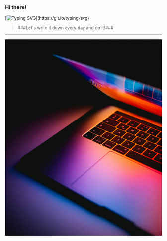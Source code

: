 ### Hi there!
[![Typing SVG](https://readme-typing-svg.herokuapp.com?color=%2336BCF7&lines=What+is+your+purpose+for+a+week?)](https://git.io/typing-svg)

> ###Let's write it down every day and do it!###
 

---
![ToDoList](src/img-1.jpg)


